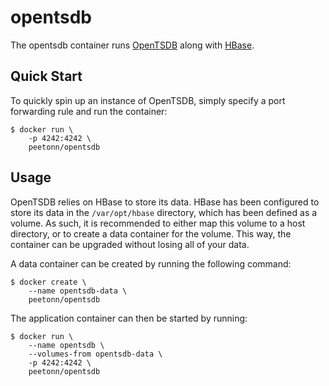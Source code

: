 opentsdb
========

The opentsdb container runs [OpenTSDB](http://opentsdb.net/) along with
[HBase](http://hbase.apache.org/).

Quick Start
-----------

To quickly spin up an instance of OpenTSDB, simply specify a port forwarding
rule and run the container:

    $ docker run \
        -p 4242:4242 \
        peetonn/opentsdb

Usage
-----

OpenTSDB relies on HBase to store its data. HBase has been configured to store
its data in the `/var/opt/hbase` directory, which has been defined as a volume.
As such, it is recommended to either map this volume to a host directory, or to
create a data container for the volume. This way, the container can be upgraded
without losing all of your data.

A data container can be created by running the following command:

    $ docker create \
        --name opentsdb-data \
        peetonn/opentsdb

The application container can then be started by running:

    $ docker run \
        --name opentsdb \
        --volumes-from opentsdb-data \
        -p 4242:4242 \
        peetonn/opentsdb
